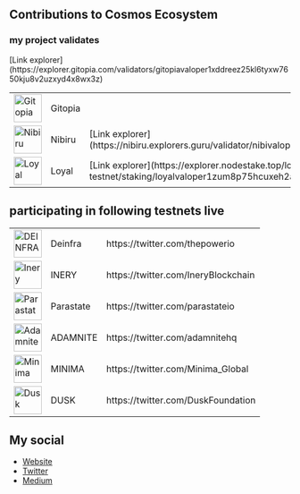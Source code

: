 ## Contributions to Cosmos Ecosystem
### my project validates
<table>
  <tr>
    <td><img width="50" src="https://pbs.twimg.com/profile_images/1440291565302284304/0r9YJOJW_400x400.png" alt="Gitopia"></td>
    <td>Gitopia</td>
    [Link explorer](https://explorer.gitopia.com/validators/gitopiavaloper1xddreez25kl6tyxw7650kju8v2uzxyd4x8wx3z)
   </tr>
   <tr>
    <td><img width="50" src="https://pbs.twimg.com/profile_images/1556857504394526721/OyWtRrNP_400x400.jpg" alt="Nibiru"></td>
    <td>Nibiru</td>
    <td>[Link explorer](https://nibiru.explorers.guru/validator/nibivaloper1qaqsslknv26hx9s43tmt80e5pkdjss0ral57ny)</td>
   </tr>
   <tr>
    <td><img width="50" src="https://pbs.twimg.com/profile_images/1587876476166328324/qIdvDEqz_400x400.jpg" alt="Loyal"></td>
    <td>Loyal</td>
    <td>[Link explorer](https://explorer.nodestake.top/loyal-testnet/staking/loyalvaloper1zum8p75hcuxeh2aj3z5qj76u200mm4tu87lv2j)</td>
   </tr>
</table>

## participating in following testnets live
<table>
  <tr>
    <td><img width="50" src="https://res.cloudinary.com/crunchbase-production/image/upload/c_lpad,h_170,w_170,f_auto,b_white,q_auto:eco,dpr_1/r2iykwnuyvhxsusfphy2" alt="DEINFRA"></td>
    <td>Deinfra</td>
    <td>https://twitter.com/thepowerio</td>
  </tr>
  <tr>
    <td><img width="50" src="https://media-exp1.licdn.com/dms/image/C4E0BAQEGyxTVEOmxVw/company-logo_200_200/0/1637483313313?e=2147483647&v=beta&t=xQokldPhblxsOdrBtv5mlIjR874oeMYRBdrmg7OVe3E" alt="Inery"></td>
    <td>INERY</td>
    <td>https://twitter.com/IneryBlockchain</td>
  </tr>
  <tr>
    <td><img width="50" src="https://user-images.githubusercontent.com/38981255/184852284-08b36261-236b-4027-bdc3-487858eb09c7.png" alt="Parastate"></td>
    <td>Parastate</td>
    <td>https://twitter.com/parastateio</td>
  </tr>
  <tr>
    <td><img width="50" src="https://pbs.twimg.com/profile_images/1577353118597222400/sgCyvge-_400x400.jpg" alt="Adamnite"></td>
    <td>ADAMNITE</td>
    <td>https://twitter.com/adamnitehq</td>
  </tr>
  <tr>
    <td><img width="50" src="https://pbs.twimg.com/profile_images/1413009918408331269/mtEQXplO_400x400.jpg" alt="Minima"></td>
    <td>MINIMA</td>
    <td>https://twitter.com/Minima_Global</td>
  </tr>
  <tr>
    <td><img width="50" src="https://pbs.twimg.com/profile_images/1478417079355203587/ojOAFXif_400x400.jpg" alt="Dusk"></td>
    <td>DUSK</td>
    <td>https://twitter.com/DuskFoundation</td>
  </tr>
<table>


## My social
- [Website](https://0xrevo.my.id)
- [Twitter](https://twitter.com/0xRevo)
- [Medium](https://medium.com/@0xRevo)
